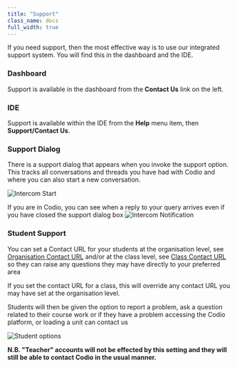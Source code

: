 ```yaml
---
title: "Support"
class_name: docs
full_width: true
---
```


If you need support, then the most effective way is to use our integrated support system. You will find this in the dashboard and the IDE.

### Dashboard
Support is available in the dashboard from the **Contact Us** link on the left.

### IDE
Support is available within the IDE from the **Help** menu item, then **Support/Contact Us**.

### Support Dialog
There is a support dialog that appears when you invoke the support option. This tracks all conversations and threads you have had with Codio and where you can also start a new conversation.

<img alt="Intercom Start" src="/img/docs/intercomstart.png" class="simple"/>

If you are in Codio, you can see when a reply to your query arrives even if you have closed the support dialog box 
<img alt="Intercom Notification" src="/img/docs/intercomnotification.png" class="simple"/>

### Student Support
You can set a Contact URL for your students at the organisation level, see [Organisation Contact URL](/docs/dashboard/create/orgcontacturl) and/or at the class level, see [Class Contact URL](/docs/classes/classmanagement/classcontacturl) so they can raise any questions they may have directly to your preferred area

If you set the contact URL for a class, this will override any contact URL you may have set at the organisation level.

Students will then be given the option to report a problem, ask a question related to their course work or if they have a problem accessing the Codio platform, or loading a unit can contact us

<img alt="Student options" src="/img/docs/studentoptions.png" class="simple"/>


**N.B. "Teacher" accounts will not be effected by this setting and they will still be able to contact Codio in the usual manner.**



